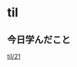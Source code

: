 # til

## 今日学んだこと

[til/21](https://github.com/tokiohamamatsu/til/blob/master/%E6%B4%BB%E5%8B%95%E8%A8%98%E9%8C%B2/2021/09/21.md)